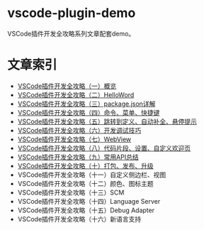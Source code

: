 # vscode-plugin-demo

VSCode插件开发全攻略系列文章配套demo。

# 文章索引

* [VSCode插件开发全攻略（一）概览](http://blog.haoji.me/vscode-plugin-overview.html)
* [VSCode插件开发全攻略（二）HelloWord](http://blog.haoji.me/vscode-plugin-hello-world.html)
* [VSCode插件开发全攻略（三）package.json详解](http://blog.haoji.me/vscode-plugin-package-json.html)
* [VSCode插件开发全攻略（四）命令、菜单、快捷键](http://blog.haoji.me/vscode-plugin-command-and-menu.html)
* [VSCode插件开发全攻略（五）跳转到定义、自动补全、悬停提示](http://blog.haoji.me/vscode-plugin-jump-completion-hover.html)
* [VSCode插件开发全攻略（六）开发调试技巧](http://blog.haoji.me/vscode-plugin-develop-tips.html)
* [VSCode插件开发全攻略（七）WebView](http://blog.haoji.me/vscode-plugin-webview.html)
* [VSCode插件开发全攻略（八）代码片段、设置、自定义欢迎页](http://blog.haoji.me/vscode-plugin-snippets-and-settings.html)
* [VSCode插件开发全攻略（九）常用API总结](http://blog.haoji.me/vscode-plugin-common-api.html)
* [VSCode插件开发全攻略（十）打包、发布、升级](http://blog.haoji.me/vscode-plugin-publish.html)
* VSCode插件开发全攻略（十一）自定义侧边栏、视图
* VSCode插件开发全攻略（十二）颜色、图标主题
* VSCode插件开发全攻略（十三）SCM
* VSCode插件开发全攻略（十四）Language Server
* VSCode插件开发全攻略（十五）Debug Adapter
* VSCode插件开发全攻略（十六）新语言支持
